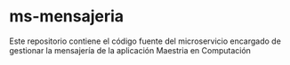 # ms-mensajeria
Este repositorio contiene el código fuente del microservicio encargado de gestionar la mensajería de la aplicación Maestria en Computación
